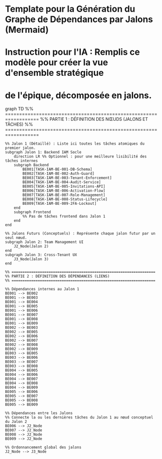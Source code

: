 # Template pour la Génération du Graphe de Dépendances par Jalons (Mermaid)
# Instruction pour l'IA : Remplis ce modèle pour créer la vue d'ensemble stratégique
# de l'épique, décomposée en jalons.

graph TD
    %% ==================================================================
    %% PARTIE 1 : DÉFINITION DES NŒUDS (JALONS ET TÂCHES)
    %% ==================================================================

    %% Jalon 1 (Détaillé) : Liste ici toutes les tâches atomiques du premier jalon.
    subgraph Jalon 1: Backend IAM Socle
        direction LR %% Optionnel : pour une meilleure lisibilité des tâches internes
        subgraph Backend
            BE001[TASK-IAM-BE-001-DB-Schema]
            BE002[TASK-IAM-BE-002-Auth-Guard]
            BE003[TASK-IAM-BE-003-Tenant-Enforcement]
            BE004[TASK-IAM-BE-004-Audit-Service]
            BE005[TASK-IAM-BE-005-Invitations-API]
            BE006[TASK-IAM-BE-006-Activation-Flow]
            BE007[TASK-IAM-BE-007-Role-Management]
            BE008[TASK-IAM-BE-008-Status-Lifecycle]
            BE009[TASK-IAM-BE-009-2FA-Lockout]
        end
        subgraph Frontend
            %% Pas de tâches frontend dans Jalon 1
        end
    end

    %% Jalons Futurs (Conceptuels) : Représente chaque jalon futur par un seul nœud.
    subgraph Jalon 2: Team Management UI
        J2_Node(Jalon 2)
    end
    subgraph Jalon 3: Cross-Tenant UX
        J3_Node(Jalon 3)
    end

    %% ==================================================================
    %% PARTIE 2 : DÉFINITION DES DÉPENDANCES (LIENS)
    %% ==================================================================

    %% Dépendances internes au Jalon 1
    BE001 --> BE002
    BE001 --> BE003
    BE001 --> BE004
    BE001 --> BE005
    BE001 --> BE006
    BE001 --> BE007
    BE001 --> BE008
    BE001 --> BE009
    BE002 --> BE003
    BE002 --> BE005
    BE002 --> BE006
    BE002 --> BE007
    BE002 --> BE008
    BE002 --> BE009
    BE003 --> BE005
    BE003 --> BE006
    BE003 --> BE007
    BE003 --> BE008
    BE004 --> BE005
    BE004 --> BE006
    BE004 --> BE007
    BE004 --> BE008
    BE004 --> BE009
    BE005 --> BE006
    BE005 --> BE007
    BE005 --> BE008
    BE005 --> BE009

    %% Dépendances entre les Jalons
    %% Connecte la ou les dernières tâches du Jalon 1 au nœud conceptuel du Jalon 2
    BE006 --> J2_Node
    BE007 --> J2_Node
    BE008 --> J2_Node
    BE009 --> J2_Node

    %% Ordonnancement global des jalons
    J2_Node --> J3_Node
